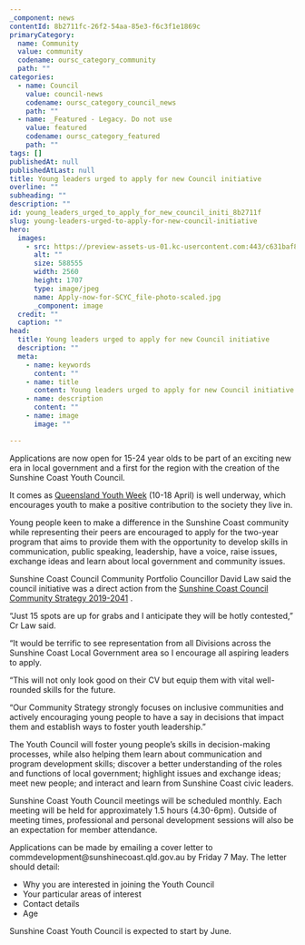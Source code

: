 ```yaml
---
_component: news
contentId: 8b2711fc-26f2-54aa-85e3-f6c3f1e1869c
primaryCategory:
  name: Community
  value: community
  codename: oursc_category_community
  path: ""
categories:
  - name: Council
    value: council-news
    codename: oursc_category_council_news
    path: ""
  - name: _Featured - Legacy. Do not use
    value: featured
    codename: oursc_category_featured
    path: ""
tags: []
publishedAt: null
publishedAtLast: null
title: Young leaders urged to apply for new Council initiative
overline: ""
subheading: ""
description: ""
id: young_leaders_urged_to_apply_for_new_council_initi_8b2711f
slug: young-leaders-urged-to-apply-for-new-council-initiative
hero:
  images:
    - src: https://preview-assets-us-01.kc-usercontent.com:443/c631baf8-1b46-001f-580c-d0001b68b4a8/b372fc5c-668c-4493-983b-52840689e50e/Apply-now-for-SCYC_file-photo-scaled.jpg
      alt: ""
      size: 588555
      width: 2560
      height: 1707
      type: image/jpeg
      name: Apply-now-for-SCYC_file-photo-scaled.jpg
      _component: image
  credit: ""
  caption: ""
head:
  title: Young leaders urged to apply for new Council initiative
  description: ""
  meta:
    - name: keywords
      content: ""
    - name: title
      content: Young leaders urged to apply for new Council initiative
    - name: description
      content: ""
    - name: image
      image: ""

---
```

Applications are now open for 15-24 year olds to be part of an exciting new era in local government and a first for the region with the creation of the Sunshine Coast Youth Council.

It comes as [Queensland Youth Week](https://www.des.qld.gov.au/youthweek/home)
&#x20;(10-18 April) is well underway, which encourages youth to make a positive contribution to the society they live in.

Young people keen to make a difference in the Sunshine Coast community while representing their peers are encouraged to apply for the two-year program that aims to provide them with the opportunity to develop skills in communication, public speaking, leadership, have a voice, raise issues, exchange ideas and learn about local government and community issues.

Sunshine Coast Council Community Portfolio Councillor David Law said the council initiative was a direct action from the [Sunshine Coast Council Community Strategy 2019-2041](https://www.sunshinecoast.qld.gov.au/Council/Planning-and-Projects/Regional-Strategies/Sunshine-Coast-Community-Strategy-2019-to-2041)
. 

“Just 15 spots are up for grabs and I anticipate they will be hotly contested,” Cr Law said.

“It would be terrific to see representation from all Divisions across the Sunshine Coast Local Government area so I encourage all aspiring leaders to apply.

“This will not only look good on their CV but equip them with vital well-rounded skills for the future.

“Our Community Strategy strongly focuses on inclusive communities and actively encouraging young people to have a say in decisions that impact them and establish ways to foster youth leadership.”

The Youth Council will foster young people’s skills in decision-making processes, while also helping them learn about communication and program development skills; discover a better understanding of the roles and functions of local government; highlight issues and exchange ideas; meet new people; and interact and learn from Sunshine Coast civic leaders.

Sunshine Coast Youth Council meetings will be scheduled monthly. Each meeting will be held for approximately 1.5 hours (4.30-6pm). Outside of meeting times, professional and personal development sessions will also be an expectation for member attendance.

Applications can be made by emailing a cover letter to commdevelopment\@sunshinecoast.qld.gov.au by Friday 7 May. The letter should detail:

*   Why you are interested in joining the Youth Council 
*   Your particular areas of interest
*   Contact details
*   Age 

Sunshine Coast Youth Council is expected to start by June.
